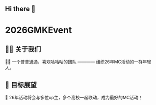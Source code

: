 ## Hi there 👋
# 2026GMKEvent

## 🙋‍♀️ 关于我们
👩‍💻 一个普普通通，喜欢咕咕咕的团队 ———— 组织26年MC活动的一群年轻人。

## 🌈 目标展望
🍿 26年活动将会与多位up主，多个高校一起联动，成为最好的MC活动！

<!--

**Here are some ideas to get you started:**

🙋‍♀️ A short introduction - what is your organization all about?
🌈 Contribution guidelines - how can the community get involved?
👩‍💻 Useful resources - where can the community find your docs? Is there anything else the community should know?
🍿 Fun facts - what does your team eat for breakfast?
🧙 Remember, you can do mighty things with the power of [Markdown](https://docs.github.com/github/writing-on-github/getting-started-with-writing-and-formatting-on-github/basic-writing-and-formatting-syntax)
-->
